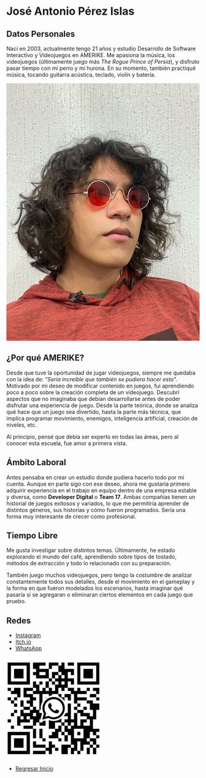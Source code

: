 # José Antonio Pérez Islas  

## Datos Personales  
Nací en 2003, actualmente tengo 21 años y estudio Desarrollo de Software Interactivo y Videojuegos en AMERIKE. Me apasiona la música, los videojuegos (últimamente juego más *The Rogue Prince of Persia*), y disfruto pasar tiempo con mi perro y mi hurona. En su momento, también practiqué música, tocando guitarra acústica, teclado, violín y batería.  

![Antonio](/IMG/Antonio.jpg)  

## ¿Por qué AMERIKE?  
Desde que tuve la oportunidad de jugar videojuegos, siempre me quedaba con la idea de: *"Sería increíble que también se pudiera hacer esto"*. Motivado por mi deseo de modificar contenido en juegos, fui aprendiendo poco a poco sobre la creación completa de un videojuego. Descubrí aspectos que no imaginaba que debían desarrollarse antes de poder disfrutar una experiencia de juego. Desde la parte teórica, donde se analiza qué hace que un juego sea divertido, hasta la parte más técnica, que implica programar movimiento, enemigos, inteligencia artificial, creación de niveles, etc.  

Al principio, pensé que debía ser experto en todas las áreas, pero al conocer esta escuela, fue amor a primera vista.  

## Ámbito Laboral  
Antes pensaba en crear un estudio donde pudiera hacerlo todo por mi cuenta. Aunque en parte sigo con ese deseo, ahora me gustaría primero adquirir experiencia en el trabajo en equipo dentro de una empresa estable y diversa, como **Developer Digital** o **Team 17**. Ambas compañías tienen un historial de juegos exitosos y variados, lo que me permitiría aprender de distintos géneros, sus historias y cómo fueron programados. Sería una forma muy interesante de crecer como profesional.  

## Tiempo Libre  
Me gusta investigar sobre distintos temas. Últimamente, he estado explorando el mundo del café, aprendiendo sobre tipos de tostado, métodos de extracción y todo lo relacionado con su preparación.  

También juego muchos videojuegos, pero tengo la costumbre de analizar constantemente todos sus detalles, desde el movimiento en el gameplay y la forma en que fueron modelados los escenarios, hasta imaginar qué pasaría si se agregaran o eliminaran ciertos elementos en cada juego que pruebo.  

## Redes  
- [Instagram](https://www.instagram.com/antonioperez7348?igsh=MWR6bzV3NWt4MDMybQ==)  
- [Itch.io](https://jern-armen.itch.io)  
- [WhatsApp](wa.me/5511984237)  

![Wasa](/IMG/Wasa.jpg)  


- [Regresar Inicio](/README.md)